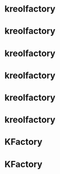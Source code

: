 # kreolfactory
# kreolfactory
# kreolfactory
# kreolfactory
# kreolfactory
# kreolfactory
# KFactory
# KFactory
